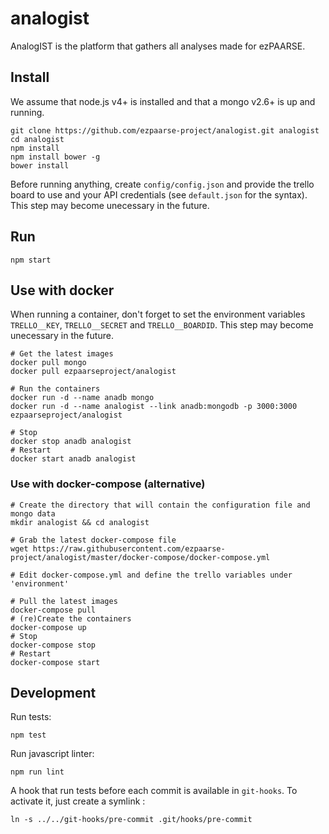 # analogist
AnalogIST is the platform that gathers all analyses made for ezPAARSE.

## Install
We assume that node.js v4+ is installed and that a mongo v2.6+ is up and running.
```
git clone https://github.com/ezpaarse-project/analogist.git analogist
cd analogist
npm install
npm install bower -g
bower install
```

Before running anything, create `config/config.json` and provide the trello board to use and your API credentials (see `default.json` for the syntax). This step may become unecessary in the future.

## Run
```
npm start
```

## Use with docker

When running a container, don't forget to set the environment variables `TRELLO__KEY`, `TRELLO__SECRET` and `TRELLO__BOARDID`. This step may become unecessary in the future.

```
# Get the latest images
docker pull mongo
docker pull ezpaarseproject/analogist

# Run the containers
docker run -d --name anadb mongo
docker run -d --name analogist --link anadb:mongodb -p 3000:3000 ezpaarseproject/analogist

# Stop
docker stop anadb analogist
# Restart
docker start anadb analogist
```
### Use with docker-compose (alternative)
```
# Create the directory that will contain the configuration file and mongo data
mkdir analogist && cd analogist

# Grab the latest docker-compose file
wget https://raw.githubusercontent.com/ezpaarse-project/analogist/master/docker-compose/docker-compose.yml

# Edit docker-compose.yml and define the trello variables under 'environment'
  
# Pull the latest images
docker-compose pull
# (re)Create the containers
docker-compose up
# Stop
docker-compose stop
# Restart
docker-compose start
```

## Development

Run tests:
```shell
npm test
```
Run javascript linter:
```shell
npm run lint
```

A hook that run tests before each commit is available in `git-hooks`. To activate it, just create a symlink :
```shell
ln -s ../../git-hooks/pre-commit .git/hooks/pre-commit
```
